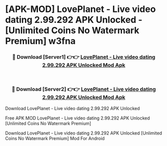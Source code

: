 # [APK-MOD] LovePlanet - Live video dating 2.99.292 APK Unlocked - [Unlimited Coins No Watermark Premium] w3fna



<div align="center">
<h3>🔴 Download [Server1] 👉👉 <a href="https://momento.my/?title=LovePlanet_-_Live_video_dating_2.99.292_APK_Unlocked">LovePlanet - Live video dating 2.99.292 APK Unlocked Mod Apk</a></h3><br>

<h3>🔴 Download [Server2] 👉👉 <a href="https://momento.my/?title=LovePlanet_-_Live_video_dating_2.99.292_APK_Unlocked">LovePlanet - Live video dating 2.99.292 APK Unlocked Mod Apk</a></h3>
</div>



Download LovePlanet - Live video dating 2.99.292 APK Unlocked 

Free APK MOD LovePlanet - Live video dating 2.99.292 APK Unlocked [Unlimited Coins No Watermark Premium]

Download LovePlanet - Live video dating 2.99.292 APK Unlocked [Unlimited Coins No Watermark Premium] Mod For Android
